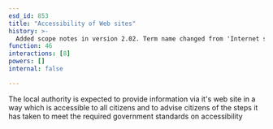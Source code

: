 ```yaml
---
esd_id: 853
title: "Accessibility of Web sites"
history: >-
  Added scope notes in version 2.02. Term name changed from 'Internet service standards' to 'Council websites - accessibility' in version 3.00. name changed to 'Accessibility of Web sites' in version 4.00.
function: 46
interactions: [8]
powers: []
internal: false

---
```


The local authority is expected to provide information via it's web site in a way which is accessible to all citizens and to advise citizens of the steps it has taken to meet the required government standards on accessibility

